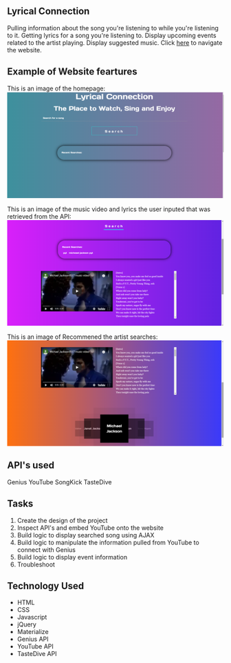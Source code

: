 
## Lyrical Connection
Pulling information about the song you're listening to while you're listening to it. Getting lyrics for a song you're listening to. Display upcoming events related to the artist playing. Display suggested music. Click [here](https://ausar1989.github.io/group-project-1/) to navigate the website.

## Example of Website feartures
This is an image of the homepage:
![Homepage](assets/images/Lyric1.png)

This is an image of the music video and lyrics the user inputed that was retrieved from the API:
![MusicAndLyrics](assets/images/Lyric3.png)

This is an image of Recommened the artist searches:
![MusicAnd](assets/images/Lyric4.png)

## API's used
Genius
YouTube
SongKick
TasteDive

## Tasks
1. Create the design of the project
2. Inspect API's and embed YouTube onto the website
3. Build logic to display searched song using AJAX
4. Build logic to manipulate the information pulled from YouTube to connect with Genius
5. Build logic to display event information
6. Troubleshoot 

## Technology Used
* HTML
* CSS
* Javascript
* jQuery
* Materialize
* Genius API
* YouTube API
* TasteDive API




